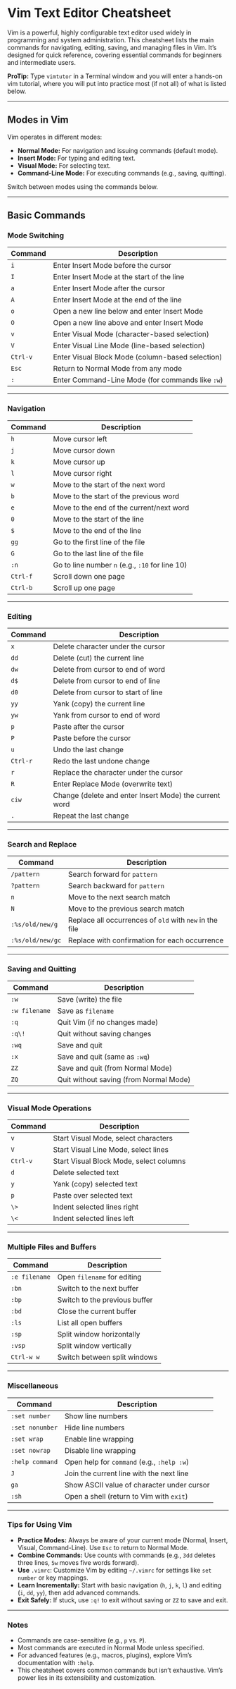 # Vim Text Editor Cheatsheet

Vim is a powerful, highly configurable text editor used widely in programming and system administration. This cheatsheet lists the main commands for navigating, editing, saving, and managing files in Vim. It’s designed for quick reference, covering essential commands for beginners and intermediate users.  

**ProTip:** Type `vimtutor` in a Terminal window and you will enter a hands-on vim tutorial, where you will put into practice most (if not all) of what is listed below.  

---

## Modes in Vim

Vim operates in different modes:

* **Normal Mode:** For navigation and issuing commands (default mode).  
* **Insert Mode:** For typing and editing text.  
* **Visual Mode:** For selecting text.  
* **Command-Line Mode:** For executing commands (e.g., saving, quitting).

Switch between modes using the commands below.  

---

## Basic Commands

### Mode Switching

| Command | Description |
| ----- | ----- |
| `i` | Enter Insert Mode before the cursor |
| `I` | Enter Insert Mode at the start of the line |
| `a` | Enter Insert Mode after the cursor |
| `A` | Enter Insert Mode at the end of the line |
| `o` | Open a new line below and enter Insert Mode |
| `O` | Open a new line above and enter Insert Mode |
| `v` | Enter Visual Mode (character-based selection) |
| `V` | Enter Visual Line Mode (line-based selection) |
| `Ctrl-v` | Enter Visual Block Mode (column-based selection) |
| `Esc` | Return to Normal Mode from any mode |
| `:` | Enter Command-Line Mode (for commands like `:w`) |

---

### Navigation

| Command | Description |
| ----- | ----- |
| `h` | Move cursor left |
| `j` | Move cursor down |
| `k` | Move cursor up |
| `l` | Move cursor right |
| `w` | Move to the start of the next word |
| `b` | Move to the start of the previous word |
| `e` | Move to the end of the current/next word |
| `0` | Move to the start of the line |
| `$` | Move to the end of the line |
| `gg` | Go to the first line of the file |
| `G` | Go to the last line of the file |
| `:n` | Go to line number `n` (e.g., `:10` for line 10\) |
| `Ctrl-f` | Scroll down one page |
| `Ctrl-b` | Scroll up one page |

---

### Editing

| Command | Description |
| ----- | ----- |
| `x` | Delete character under the cursor |
| `dd` | Delete (cut) the current line |
| `dw` | Delete from cursor to end of word |
| `d$` | Delete from cursor to end of line |
| `d0` | Delete from cursor to start of line |
| `yy` | Yank (copy) the current line |
| `yw` | Yank from cursor to end of word |
| `p` | Paste after the cursor |
| `P` | Paste before the cursor |
| `u` | Undo the last change |
| `Ctrl-r` | Redo the last undone change |
| `r` | Replace the character under the cursor |
| `R` | Enter Replace Mode (overwrite text) |
| `ciw` | Change (delete and enter Insert Mode) the current word |
| `.` | Repeat the last change |

---

### Search and Replace

| Command | Description |
| ----- | ----- |
| `/pattern` | Search forward for `pattern` |
| `?pattern` | Search backward for `pattern` |
| `n` | Move to the next search match |
| `N` | Move to the previous search match |
| `:%s/old/new/g` | Replace all occurrences of `old` with `new` in the file |
| `:%s/old/new/gc` | Replace with confirmation for each occurrence |

---

### Saving and Quitting

| Command | Description |
| ----- | ----- |
| `:w` | Save (write) the file |
| `:w filename` | Save as `filename` |
| `:q` | Quit Vim (if no changes made) |
| `:q\!` | Quit without saving changes |
| `:wq` | Save and quit |
| `:x` | Save and quit (same as `:wq`) |
| `ZZ` | Save and quit (from Normal Mode) |
| `ZQ` | Quit without saving (from Normal Mode) |

---

### Visual Mode Operations

| Command | Description |
| ----- | ----- |
| `v` | Start Visual Mode, select characters |
| `V` | Start Visual Line Mode, select lines |
| `Ctrl-v` | Start Visual Block Mode, select columns |
| `d` | Delete selected text |
| `y` | Yank (copy) selected text |
| `p` | Paste over selected text |
| `\>` | Indent selected lines right |
| `\<` | Indent selected lines left |

---

### Multiple Files and Buffers

| Command | Description |
| ----- | ----- |
| `:e filename` | Open `filename` for editing |
| `:bn` | Switch to the next buffer |
| `:bp` | Switch to the previous buffer |
| `:bd` | Close the current buffer |
| `:ls` | List all open buffers |
| `:sp` | Split window horizontally |
| `:vsp` | Split window vertically |
| `Ctrl-w w` | Switch between split windows |

---

### Miscellaneous

| Command | Description |
| ----- | ----- |
| `:set number` | Show line numbers |
| `:set nonumber` | Hide line numbers |
| `:set wrap` | Enable line wrapping |
| `:set nowrap` | Disable line wrapping |
| `:help command` | Open help for `command` (e.g., `:help :w`) |
| `J` | Join the current line with the next line |
| `ga` | Show ASCII value of character under cursor |
| `:sh` | Open a shell (return to Vim with `exit`) |

---

### Tips for Using Vim

* **Practice Modes:** Always be aware of your current mode (Normal, Insert, Visual, Command-Line). Use `Esc` to return to Normal Mode.  
* **Combine Commands:** Use counts with commands (e.g., `3dd` deletes three lines, `5w` moves five words forward).  
* **Use** `.vimrc`: Customize Vim by editing `~/.vimrc` for settings like `set number` or key mappings.  
* **Learn Incrementally:** Start with basic navigation (`h`, `j`, `k`, `l`) and editing (`i`, `dd`, `yy`), then add advanced commands.  
* **Exit Safely:** If stuck, use `:q!` to exit without saving or `ZZ` to save and exit.

---

### Notes

* Commands are case-sensitive (e.g., `p` vs. `P`).  
* Most commands are executed in Normal Mode unless specified.  
* For advanced features (e.g., macros, plugins), explore Vim’s documentation with `:help`.  
* This cheatsheet covers common commands but isn’t exhaustive. Vim’s power lies in its extensibility and customization.
